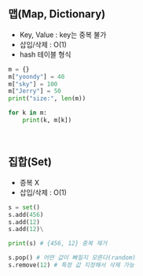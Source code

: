 ## 맵(Map, Dictionary)
- Key, Value : key는 중복 불가
- 삽입/삭제 : O(1)
- hash 테이블 형식

```python
m = {}
m["yoondy"] = 40
m["sky"] = 100
m["Jerry"] = 50
print("size:", len(m))

for k in m:
    print(k, m[k])
```
<br>

## 집합(Set)
- 증복 X
- 삽입/삭제 : O(1)
```python
s = set()
s.add(456)
s.add(12)
s.add(12)\

print(s) # {456, 12} 중복 제거

s.pop() # 어떤 값이 빠질지 모른다(random)
s.remove(12) # 특정 값 지정해서 삭제 가능

```